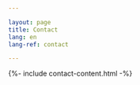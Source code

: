 ```yaml
---

layout: page
title: Contact
lang: en
lang-ref: contact

---
```


{%- include contact-content.html -%}
